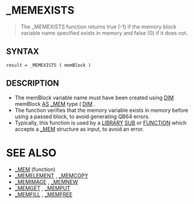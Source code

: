 # _MEMEXISTS
> The _MEMEXISTS function returns true (-1) if the memory block variable name specified exists in memory and false (0) if it does not.

## SYNTAX
`result = _MEMEXISTS ( memBlock )`

## DESCRIPTION
* The memBlock variable name must have been created using [DIM](DIM.md) memBlock [AS](AS.md) [_MEM](_MEM.md) type ( [DIM](DIM.md) .
* The function verifies that the memory variable exists in memory before using a passed block, to avoid generating QB64 errors.
* Typically, this function is used by a [LIBRARY](LIBRARY.md) [SUB](SUB.md) or [FUNCTION](FUNCTION.md) which accepts a [_MEM](_MEM.md) structure as input, to avoid an error.


# SEE ALSO
* [_MEM](_MEM.md) (function)
* [_MEMELEMENT](_MEMELEMENT.md) , [_MEMCOPY](_MEMCOPY.md)
* [_MEMIMAGE](_MEMIMAGE.md) , [_MEMNEW](_MEMNEW.md)
* [_MEMGET](_MEMGET.md) , [_MEMPUT](_MEMPUT.md)
* [_MEMFILL](_MEMFILL.md) , [_MEMFREE](_MEMFREE.md)

